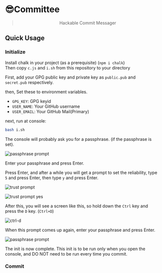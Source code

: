 # 😎Committee
> <div style="text-align: center;">Hackable Commit Messager</div>

## Quick Usage
### Initialize
Install chalk in your project (as a prerequisite) (`npm i chalk`)  
Then copy `c.js` and `i.sh` from this repository to your directory


First, add your GPG public key and private key as `public.pub` and `secret.pub` respectively.

then, Set these to environment variables.

- `GPG_KEY`: GPG keyid
- `USER_NAME`: Your GitHub username 
- `USER_EMAIL`: Your GitHub Mail(Primary)

next, run at console:

```bash
bash i.sh
```

The console will probably ask you for a passphrase. (if the passphrase is set).

![passphrase prompt](https://user-images.githubusercontent.com/67305123/144549978-47489dbf-2853-4c19-ad70-a0eeab41b190.png)

Enter your passphrase and press Enter.

Press Enter, and after a while you will get a prompt to set the reliability, type `5` and press Enter, then type `y` and press Enter.

![trust prompt](https://user-images.githubusercontent.com/67305123/144568795-4f06bd94-2999-421c-b019-5a185b3ea5f2.png)

![trust prompt yes](https://user-images.githubusercontent.com/67305123/144569098-f8165e43-7eb8-4352-b36d-b813c4faf389.png)

After this, you will see a screen like this, so hold down the `Ctrl` key and press the `D` key. (`Ctrl+D`)

![ctrl-d](https://user-images.githubusercontent.com/67305123/144569455-0790aa51-0bc7-4405-963f-b49ad7fb173d.png)

When this prompt comes up again, enter your passphrase and press Enter.

![passphrase prompt](https://user-images.githubusercontent.com/67305123/144549978-47489dbf-2853-4c19-ad70-a0eeab41b190.png)

The init is now complete. This init is to be run only when you open the console, and DO NOT need to be run every time you commit.

### Commit
